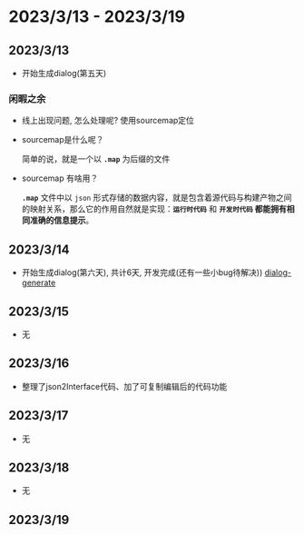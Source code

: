 # 2023/3/13 -  2023/3/19

## 2023/3/13
- 开始生成dialog(第五天)
### 闲暇之余
- 线上出现问题, 怎么处理呢?
  使用sourcemap定位
  
- sourcemap是什么呢？

  简单的说，就是一个以 **`.map`** 为后缀的文件

- sourcemap 有啥用？

  **`.map`** 文件中以 `json` 形式存储的数据内容，就是包含着源代码与构建产物之间的映射关系，那么它的作用自然就是实现：**`运行时代码`** 和 **`开发时代码` 都能拥有相同准确的信息提示**。
## 2023/3/14
- 开始生成dialog(第六天), 共计6天, 开发完成(还有一些小bug待解决))
  [dialog-generate](https://codevity.top/v2-form-generate/index.html)
## 2023/3/15
- 无
## 2023/3/16
- 整理了json2Interface代码、加了可复制编辑后的代码功能

## 2023/3/17
- 无
## 2023/3/18
- 无

## 2023/3/19